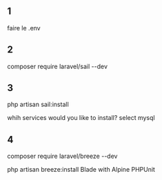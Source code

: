 ## 1
faire le .env
## 2 
composer require laravel/sail --dev
## 3
php artisan sail:install

whih services would you like to install?
select mysql
##  4
composer require laravel/breeze --dev

php artisan breeze:install
Blade with Alpine
PHPUnit

